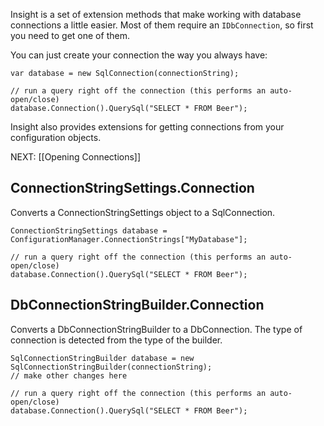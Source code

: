 Insight is a set of extension methods that make working with database connections a little easier. Most of them require an `IDbConnection`, so first you need to get one of them.

You can just create your connection the way you always have:

	var database = new SqlConnection(connectionString);

	// run a query right off the connection (this performs an auto-open/close)
	database.Connection().QuerySql("SELECT * FROM Beer");

Insight also provides extensions for getting connections from your configuration objects.

NEXT: [[Opening Connections]]

## ConnectionStringSettings.Connection ##

Converts a ConnectionStringSettings object to a SqlConnection.

	ConnectionStringSettings database = ConfigurationManager.ConnectionStrings["MyDatabase"];

	// run a query right off the connection (this performs an auto-open/close)
	database.Connection().QuerySql("SELECT * FROM Beer");

## DbConnectionStringBuilder.Connection ##

Converts a DbConnectionStringBuilder to a DbConnection. The type of connection is detected from the type of the builder.

	SqlConnectionStringBuilder database = new SqlConnectionStringBuilder(connectionString);
	// make other changes here

	// run a query right off the connection (this performs an auto-open/close)
	database.Connection().QuerySql("SELECT * FROM Beer");

